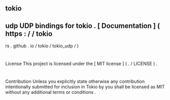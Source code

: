 #
tokio
-
udp
UDP
bindings
for
tokio
.
[
Documentation
]
(
https
:
/
/
tokio
-
rs
.
github
.
io
/
tokio
/
tokio_udp
/
)
#
#
License
This
project
is
licensed
under
the
[
MIT
license
]
(
.
/
LICENSE
)
.
#
#
#
Contribution
Unless
you
explicitly
state
otherwise
any
contribution
intentionally
submitted
for
inclusion
in
Tokio
by
you
shall
be
licensed
as
MIT
without
any
additional
terms
or
conditions
.
